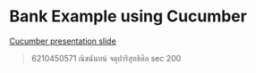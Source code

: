 # Bank Example using Cucumber

[Cucumber presentation slide](https://github.com/ladyusa/cucumber-atm/blob/master/cucumber.pdf)

> 6210450571 ณิขนันทน์ จตุปาริสุทธิศิล sec 200
